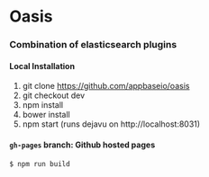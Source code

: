 # Oasis 

### Combination of elasticsearch plugins


#### Local Installation

1. git clone https://github.com/appbaseio/oasis
2. git checkout dev
3. npm install
4. bower install
5. npm start (runs dejavu on http://localhost:8031)

#### `gh-pages` branch: Github hosted pages

```sh
$ npm run build
```